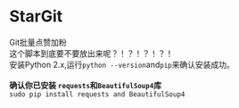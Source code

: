 # StarGit
Git批量点赞加粉
<br/>这个脚本到底要不要放出来呢？！？！？！？！
<br/>安装Python 2.x,运行```python --version```and```pip```来确认安装成功。    
<br/>__确认你已安装 ```requests```和```BeautifulSoup4```库__
<br/>```sudo pip install requests and BeautifulSoup4```

